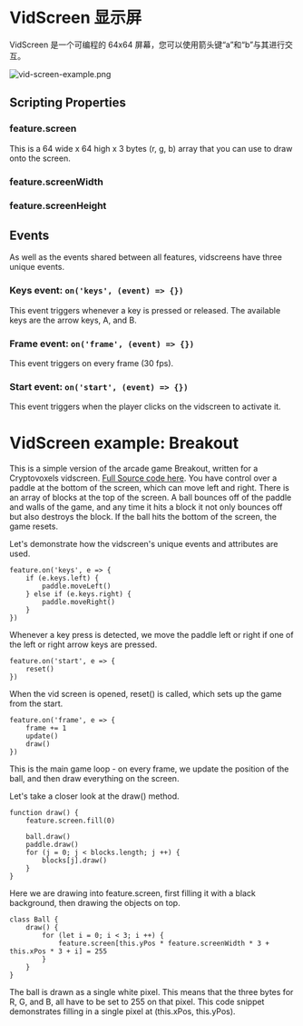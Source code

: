 # VidScreen 显示屏

VidScreen 是一个可编程的 64x64 屏幕，您可以使用箭头键“a”和“b”与其进行交互。

![vid-screen-example.png](https://wiki.cryptovoxels.com/vid-screen-example.png)

## Scripting Properties

### feature.screen

This is a 64 wide x 64 high x 3 bytes (r, g, b) array that you can use to draw onto the screen.

### feature.screenWidth

### feature.screenHeight

## Events

As well as the events shared between all features, vidscreens have three unique events.

### Keys event: `on('keys', (event) => {})`

This event triggers whenever a key is pressed or released. The available keys are the arrow keys, A, and B.

### Frame event: `on('frame', (event) => {})`

This event triggers on every frame (30 fps).

### Start event: `on('start', (event) => {})`

This event triggers when the player clicks on the vidscreen to activate it.

# VidScreen example: Breakout

This is a simple version of the arcade game Breakout, written for a Cryptovoxels vidscreen. [Full Source code here](https://gist.github.com/moritree/5970fca2a61b3dab1179467a6ffcbe07). You have control over a paddle at the bottom of the screen, which can move left and right. There is an array of blocks at the top of the screen. A ball bounces off of the paddle and walls of the game, and any time it hits a block it not only bounces off but also destroys the block. If the ball hits the bottom of the screen, the game resets.

Let's demonstrate how the vidscreen's unique events and attributes are used.

```
feature.on('keys', e => {
    if (e.keys.left) {
        paddle.moveLeft()
    } else if (e.keys.right) {
        paddle.moveRight()
    }
})
```

Whenever a key press is detected, we move the paddle left or right if one of the left or right arrow keys are pressed.

```
feature.on('start', e => {
    reset()
})
```

When the vid screen is opened, reset() is called, which sets up the game from the start.

```
feature.on('frame', e => {
    frame += 1
    update()
    draw()
})
```

This is the main game loop - on every frame, we update the position of the ball, and then draw everything on the screen.

Let's take a closer look at the draw() method.

```
function draw() {
    feature.screen.fill(0)

    ball.draw()
    paddle.draw()
    for (j = 0; j < blocks.length; j ++) {
        blocks[j].draw()
    }
}
```

Here we are drawing into feature.screen, first filling it with a black background, then drawing the objects on top.

```
class Ball {
    draw() {
        for (let i = 0; i < 3; i ++) {
            feature.screen[this.yPos * feature.screenWidth * 3 + this.xPos * 3 + i] = 255
        }
    }
}
```

The ball is drawn as a single white pixel. This means that the three bytes for R, G, and B, all have to be set to 255 on that pixel. This code snippet demonstrates filling in a single pixel at (this.xPos, this.yPos).